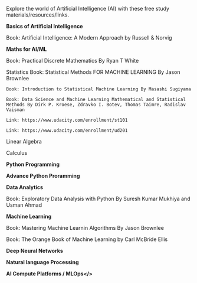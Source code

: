 Explore the world of Artificial Intelligence (AI) with these free study materials/resources/links. 

<b>Basics of Artificial Intelligence</b>

  Book: Artificial Intelligence: A Modern Approach by Russell & Norvig

<b>Maths for AI/ML</b>

  Book: Practical Discrete Mathematics By Ryan T White

  Statistics 
    Book: Statistical Methods FOR MACHINE LEARNING By Jason Brownlee
    
    Book: Introduction to Statistical Machine Learning By Masashi Sugiyama

    Book: Data Science and Machine Learning Mathematical and Statistical Methods By Dirk P. Kroese, Zdravko I. Botev, Thomas Taimre, Radislav Vaisman
  
    Link: https://www.udacity.com/enrollment/st101  
  
    Link: https://www.udacity.com/enrollment/ud201

  Linear Algebra 
  
  Calculus

<b>Python Programming</b>

<b>Advance Python Proramming</b>

<b>Data Analytics</b>

  Book: Exploratory Data Analysis with Python By Suresh Kumar Mukhiya and Usman Ahmad
  

<b>Machine Learning</b>

Book: Mastering Machine Learnin Algorithms By Jason Brownlee

Book: The Orange Book of Machine Learning by Carl McBride Ellis

<b>Deep Neural Networks</b>

<b>Natural language Processing</b>

<b>AI Compute Platforms / MLOps</></b>



